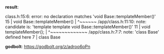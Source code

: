 **result**:
 
class.h:15:6: error: no declaration matches 'void Base<T>::templateMember()'
   15 | void Base<T>::templateMember()
      |      ^~~~~~~
/app/class.h:11:10: note: candidate is: 'template<class T> template<class U> void Base<T>::templateMember()'
   11 |     void templateMember();
      |          ^~~~~~~~~~~~~~
/app/class.h:7:7: note: 'class Base<T>' defined here
    7 | class Base
 
**godbolt**: https://godbolt.org/z/adroo6oPn